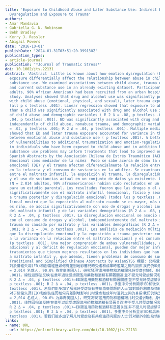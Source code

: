 ```yaml
---
title: 'Exposure to Childhood Abuse and Later Substance Use: Indirect Effects of Emotion
  Dysregulation and Exposure to Trauma'
authors:
- Amar Mandavia
- Gabriella G. N. Robinson
- Bekh Bradley
- Kerry J. Ressler
- Abigail Powers
date: '2016-10-01'
publishDate: '2024-01-31T03:51:20.399130Z'
publication_types:
- article-journal
publication: '*Journal of Traumatic Stress*'
doi: 10.1002/jts.22131
abstract: 'Abstract  Little is known about how emotion dysregulation (ED) and trauma
  exposure differentially affect the relationship between abuse in childhood and adult
  substance use. We examined associations between child abuse, trauma exposure, ED,
  and current substance use in an already existing dataset. Participants ( N = 2,014
  adults, 90% African American) had been recruited from an urban hospital for a parent
  study. Analyses showed that drug and alcohol use was significantly positively correlated
  with child abuse (emotional, physical, and sexual), later trauma exposure, and ED
  (all p s textless .001). Linear regression showed that exposure to abuse when older
  than a child was significantly associated with drug and alcohol use independent
  of child abuse and demographic variables ( R 2 Δ = .08, p textless .001; R 2 Δ =
  .04, p textless .001). ED was significantly associated with drug and alcohol use
  independently of child abuse, nonabuse trauma, and demographic variables ( R 2 Δ
  = .02, p textless .001; R 2 Δ = .04, p textless .001). Multiple mediation analyses
  showed that ED and later trauma exposure accounted for variance in the association
  between emotional abuse and substance use ( p textless .001). A better understanding
  of vulnerabilities to additional traumatization and emotion‐regulation deficits
  in individuals who have been exposed to child abuse and in addition have comorbid
  substance use problems may inform treatments that lead to improved outcomes.  ,  Resumen
  Spanish Abstracts by the Asociación Chilena de Estrés Traumático (ACET) Regulación
  Emocional como mediador de la niñez  Poco se sabe acerca de cómo la disregulación
  emocional (DE) y el trauma afectan diferencialmente la relación entre el maltrato
  en la infancia y el consumo de sustancias en la adultez. Se examinaron las asociaciones
  entre el maltrato infantil, la exposición al trauma, la disregulación emocional
  y el uso de sustancias actual en un conjunto de datos ya existente. Los participantes
  (N = 2.014 adultos, 90% afroamericanos) habían sido reclutados en un hospital urbano
  para un estudio parental. Los resultados fueron que las drogas y el alcohol se correlacionaron
  significativamente con el maltrato infantil (emocional, físico y sexual), exposición
  a trauma posterior y disregulación emocional (todos los p textless .001). La regresión
  lineal mostró que la exposición al maltrato cuando se es mayor, más que cuando se
  es niño, se asoció significativamente con uso de drogas y alcohol independiente
  del maltrato infantil y de las variables demográficas (R 2 Δ = .08, p textless .001;
  R 2 Δ = .04, p textless .001). La disregulación emocional se asoció significativamente
  con el consumo de drogas y alcohol, independientemente del maltrato infantil, el
  trauma no causado por maltrato y las variables demográficas (R 2 Δ = .02, p textless
  .001; R 2 Δ = .04, p textless .001). Los análisis de mediación múltiples mostraron
  que la disregulación emocional y la exposición a trauma posterior contribuyeron
  a la varianza en la relación entre el maltrato emocional y el consumo de sustancias
  (p textless .001). Una mejor comprensión de ambas vulnerabilidades, a la traumatización
  adicional y al déficit de regulación emocional, pueden dar mejor información a los
  tratamientos que tienen mejores resultados en los individuos que han estado expuestos
  a maltrato infantil y, que además, tienen problemas de consumo de sustancias comórbidos.  ,  抽象
  Traditional and Simplified Chinese Abstracts by AsianSTSS 標題: 兒時受虐和後期濫用藥物༚情緒失調和創傷經歷的間接影響  撮要:
  對於情緒失調(ED)和創傷經歷如何有差別地影響兒時受虐和成年時濫藥之間的關係༌我們仍缺乏了解。本研究透過現有的數據樣本༌檢視兒時受虐、創傷經歷、ED和當前濫用藥物狀況之間的關連。本研究樣本取自一家都市醫院的家長研究(N
  = 2,014 名成人, 90.0% 為非裔美國人)。研究發現༌濫用藥物和酒精跟兒時受虐༈情緒、身體及性虐待༉、後來的創傷經歷、和ED有顯著關連(全部 ps textless
  .001)。線性迴歸法反映༌在童年過後受虐跟濫用藥物和酒精有顯著關連༌並不受兒時受虐情況和人口變量影響(R 2 Δ = .08, p textless .001;
  R 2 Δ = .04, p textless .001)༛ED跟濫用藥物和酒精有顯著關連༌並不受兒時受虐情況、非受虐創傷和人口變量影響(R 2 Δ = .02,
  p textless .001; R 2 Δ = .04, p textless .001)。多重中介分析顯示༌ED和後來創傷經歷能解釋情緒虐待和濫藥之間關連的方差(p
  textless .001)。若我們能多加了解兒時受虐及有共病濫藥問題的人士༌其對額外創傷及情緒調節障礙的脆弱度༌可能有助提升治療效果。  标题: 儿时受虐和后期滥用药物༚情绪失调和创伤经历的间接影响  撮要:
  对于情绪失调(ED)和创伤经历如何有差别地影响儿时受虐和成年时滥药之间的关系༌我们仍缺乏了解。本研究透过现有的数据样本༌检视儿时受虐、创伤经历、ED和当前滥用药物状况之间的关连。本研究样本取自一家都市医院的家长研究(N
  = 2,014 名成人, 90.0% 为非裔美国人)。研究发现༌滥用药物和酒精跟儿时受虐༈情绪、身体及性虐待༉、后来的创伤经历、和ED有显著关连(全部 ps textless
  .001)。线性回归法反映༌在童年过后受虐跟滥用药物和酒精有显著关连༌并不受儿时受虐情况和人口变量影响(R 2 Δ = .08, p textless .001;
  R 2 Δ = .04, p textless .001)༛ED跟滥用药物和酒精有显著关连༌并不受儿时受虐情况、非受虐创伤和人口变量影响(R 2 Δ = .02,
  p textless .001; R 2 Δ = .04, p textless .001)。多重中介分析显示༌ED和后来创伤经历能解释情绪虐待和滥药之间关连的方差(p
  textless .001)。若我们能多加了解儿时受虐及有共病滥药问题的人士༌其对额外创伤及情绪调节障碍的脆弱度༌可能有助提升治疗效果。'
links:
- name: URL
  url: https://onlinelibrary.wiley.com/doi/10.1002/jts.22131
---
```

